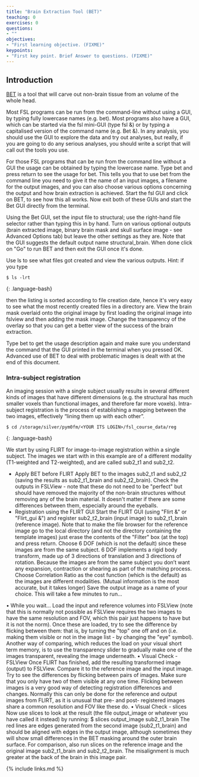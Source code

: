 ```yaml
---
title: "Brain Extraction Tool (BET)"
teaching: 0
exercises: 0
questions:
- ""
objectives:
- "First learning objective. (FIXME)"
keypoints:
- "First key point. Brief Answer to questions. (FIXME)"
---
```


## Introduction

<a href="https://fsl.fmrib.ox.ac.uk/fsl/fslwiki/BET">BET</a> is a tool that will carve out non-brain tissue from an volume of the whole head.

Most FSL programs can be run from the command-line without using a GUI, by typing fully lowercase names (e.g. bet). Most programs also have a GUI, which can be started via the fsl mini-GUI (type fsl &) or by typing a capitalised version of the command name (e.g. Bet &).
In any analysis, you should use the GUI to explore the data and try out analyses, but really, if you are going to do any serious analyses, you should write a script that will call out the tools you use.

For those FSL programs that can be run from the command line without a GUI the usage can be obtained by typing the lowercase name. Type bet and press return to see the usage for bet. This tells you that to use bet from the command line you need to give it the name of an input images, a filename for the output images, and you can also choose various options concerning the output and how brain extraction is achieved. Start the fsl GUI and click on BET, to see how this all works. Now exit both of these GUIs and start the Bet GUI directly from the terminal.

Using the Bet GUI, set the input file to structural; use the right-hand file selector rather than typing this in by hand. Turn on various optional outputs (brain extracted image, binary brain mask and skull surface image - see Advanced Options tab) but leave the other settings as they are. Note that the GUI suggests the default output name structural_brain. When done click on "Go" to run BET and then exit the GUI once it's done.

Use ls to see what files got created and view the various outputs. Hint: if you type

~~~
$ ls -lrt
~~~
{: .language-bash}

then the listing is sorted according to file creation date, hence it's very easy to see what the most recently created files in a directory are. View the brain mask overlaid onto the original image by first loading the original image into fslview and then adding the mask image. Change the transparency of the overlay so that you can get a better view of the success of the brain extraction. 

Type bet to get the usage description again and make sure you understand the command that the GUI printed in the terminal when you pressed OK. Advanced use of BET to deal with problematic images is dealt with at the end of this document.

### Intra-subject registration

An imaging session with a single subject usually results in several different kinds of images that have different dimensions (e.g. the structural has much smaller voxels than functional images, and therefore far more voxels). Intra-subject registration is the process of establishing a mapping between the two images, effectively “lining them up with each other”.

~~~
$ cd /storage/silver/pym0fm/<YOUR ITS LOGIN>/fsl_course_data/reg 
~~~
{: .language-bash}

We start by using FLIRT for image-to-image registration within a single subject. The images we start with in this example are of a different modality (T1-weighted and T2-weighted), and are called sub2_t1 and sub2_t2.
* Apply BET before FLIRT
Apply BET to the images sub2_t1 and sub2_t2 (saving the results as sub2_t1_brain and sub2_t2_brain). Check the outputs in FSLView - note that these do not need to be "perfect" but should have removed the majority of the non-brain structures without removing any of the brain material. It doesn't matter if there are some differences between them, especially around the eyeballs.
* Registration using the FLIRT GUI
Start the FLIRT GUI (using "Flirt &" or "Flirt_gui &") and register sub2_t2_brain (input image) to sub2_t1_brain (reference image). Note that to make the file browser for the reference image go to the local directory (and not the directory containing the template images) just erase the contents of the "Filter" box (at the top) and press return.
Choose 6 DOF (which is not the default) since these images are from the same subject. 6 DOF implements a rigid body transform, made up of 3 directions of translation and 3 directions of rotation. Because the images are from the same subject you don’t want any expansion, contraction or shearing as part of the matching process. Choose Correlation Ratio as the cost function (which is the default) as the images are different modalities. (Mutual information is the most accurate, but it takes longer)
Save the output image as a name of your choice. This will take a few minutes to run...

•	While you wait... 
Load the input and reference volumes into FSLView (note that this is normally not possible as FSLView requires the two images to have the same resolution and FOV, which this pair just happens to have but it is not the norm). Once these are loaded, try to see the difference by flicking between them: that is, by turning the "top" one off and on (i.e. making them visible or not in the image list - by changing the "eye" symbol). Another way of comparing, which reduces the load on your visual short term memory, is to use the transparency slider to gradually make one of the images transparent, revealing the image underneath.
•	Visual Check - FSLView 
Once FLIRT has finished, add the resulting transformed image (output) to FSLView. Compare it to the reference image and the input image. Try to see the differences by flicking between pairs of images. Make sure that you only have two of them visible at any one time. 
Flicking between images is a very good way of detecting registration differences and changes. Normally this can only be done for the reference and output images from FLIRT, as it is unusual that pre- and post- registered images share a common resolution and FOV like these do. 
•	Visual Check - slices 
Now use slices to look at the result (the file output_image or whatever you have called it instead) by running: 
$ slices output_image sub2_t1_brain 
The red lines are edges generated from the second image (sub2_t1_brain) and should be aligned with edges in the output image, although sometimes they will show small differences in the BET masking around the outer brain surface. For comparison, also run slices on the reference image and the original image sub2_t1_brain and sub2_t2_brain. The misalignment is much greater at the back of the brain in this image pair.





{% include links.md %}
